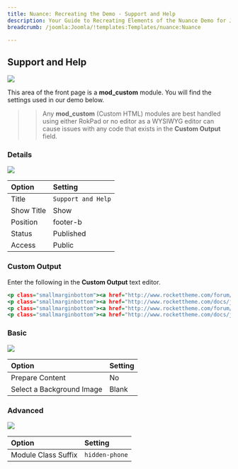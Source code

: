 ```yaml
---
title: Nuance: Recreating the Demo - Support and Help
description: Your Guide to Recreating Elements of the Nuance Demo for Joomla
breadcrumb: /joomla:Joomla/!templates:Templates/nuance:Nuance

---
```


Support and Help
-----

![][demo]

This area of the front page is a **mod_custom** module. You will find the settings used in our demo below.

>> Any **mod_custom** (Custom HTML) modules are best handled using either RokPad or no editor as a WYSIWYG editor can cause issues with any code that exists in the **Custom Output** field.

### Details

![][demo2]

| Option      | Setting            |
| :---------- | :----------        |
| Title       | `Support and Help` |
| Show Title  | Show               |
| Position    | footer-b           |
| Status      | Published          |
| Access      | Public             |

### Custom Output

Enter the following in the **Custom Output** text editor.

~~~ .html
<p class="smallmarginbottom"><a href="http://www.rockettheme.com/forum/joomla-template-nuance">Post in Forum Community</a></p>
<p class="smallmarginbottom"><a href="http://www.rockettheme.com/docs/joomla/templates/nuance">Read Full Documentation</a></p>
<p class="smallmarginbottom"><a href="http://www.rockettheme.com/forum/joomla-template-nuance">Send Support Email</a></p>
<p class="smallmarginbottom"><a href="http://www.rockettheme.com/docs/joomla/templates/nuance">Create Premier Ticket</a></p>
~~~

### Basic

![][demo3]

| Option                    | Setting     |
| :----------               | :---------- |
| Prepare Content           | No          |
| Select a Background Image | Blank       |

### Advanced

![][demo4]

| Option              | Setting        |
| :----------         | :----------    |
| Module Class Suffix | `hidden-phone` |

[demo]: assets/demo_15.jpeg
[demo2]: assets/demo_15a.jpeg
[demo3]: assets/demo_15b.jpeg
[demo4]: assets/demo_15c.jpeg
